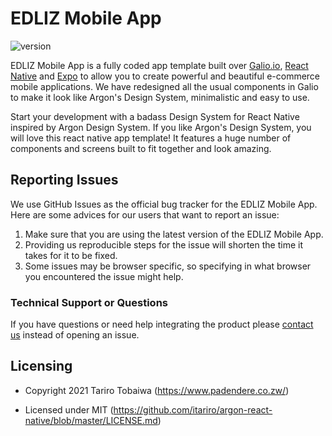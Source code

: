 # EDLIZ Mobile App

 ![version](https://img.shields.io/badge/version-1.7.1-blue.svg)

EDLIZ Mobile App is a fully coded app template built over [Galio.io](https://galio.io/?ref=creativetim), [React Native](https://facebook.github.io/react-native/?ref=creativetim) and [Expo](https://expo.io/?ref=creativetim) to allow you to create powerful and beautiful e-commerce mobile applications. We have redesigned all the usual components in Galio to make it look like Argon's Design System, minimalistic and easy to use.

Start your development with a badass Design System for React Native inspired by Argon Design System. If you like Argon's Design System, you will love this react native app template! It features a huge number of components and screens built to fit together and look amazing. 

## Reporting Issues

We use GitHub Issues as the official bug tracker for the EDLIZ Mobile App. Here are some advices for our users that want to report an issue:

1. Make sure that you are using the latest version of the EDLIZ Mobile App.
2. Providing us reproducible steps for the issue will shorten the time it takes for it to be fixed.
3. Some issues may be browser specific, so specifying in what browser you encountered the issue might help.


### Technical Support or Questions

If you have questions or need help integrating the product please [contact us](tobaiwa@gmail.com) instead of opening an issue.


## Licensing

- Copyright 2021 Tariro Tobaiwa (https://www.padendere.co.zw/)

- Licensed under MIT (https://github.com/itariro/argon-react-native/blob/master/LICENSE.md)
